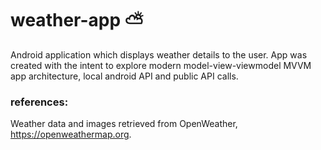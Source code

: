 # weather-app :partly_sunny:

Android application which displays weather details to the user. App was created with the intent to explore modern model-view-viewmodel MVVM app architecture, local android API and public API calls.


### references:
Weather data and images retrieved from OpenWeather, https://openweathermap.org.
